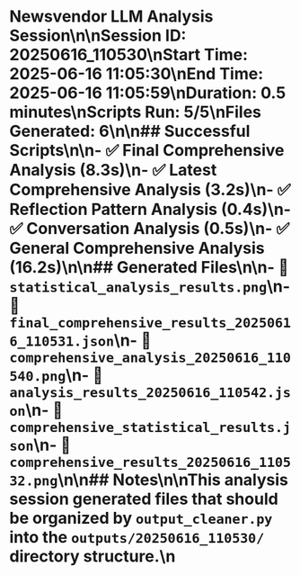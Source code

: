# Newsvendor LLM Analysis Session\n\n**Session ID:** 20250616_110530\n**Start Time:** 2025-06-16 11:05:30\n**End Time:** 2025-06-16 11:05:59\n**Duration:** 0.5 minutes\n**Scripts Run:** 5/5\n**Files Generated:** 6\n\n## Successful Scripts\n\n- ✅ **Final Comprehensive Analysis** (8.3s)\n- ✅ **Latest Comprehensive Analysis** (3.2s)\n- ✅ **Reflection Pattern Analysis** (0.4s)\n- ✅ **Conversation Analysis** (0.5s)\n- ✅ **General Comprehensive Analysis** (16.2s)\n\n## Generated Files\n\n- 📄 `statistical_analysis_results.png`\n- 📄 `final_comprehensive_results_20250616_110531.json`\n- 📄 `comprehensive_analysis_20250616_110540.png`\n- 📄 `analysis_results_20250616_110542.json`\n- 📄 `comprehensive_statistical_results.json`\n- 📄 `comprehensive_results_20250616_110532.png`\n\n## Notes\n\nThis analysis session generated files that should be organized by `output_cleaner.py` into the `outputs/20250616_110530/` directory structure.\n